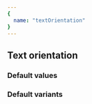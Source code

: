 ```yaml
---
{
  name: "textOrientation"
}
---
```


## Text orientation

### Default values
<!-- defaults.values.start -->

<!-- defaults.values.end -->


### Default variants
<!-- defaults.variants.start -->

<!-- defaults.variants.end -->

